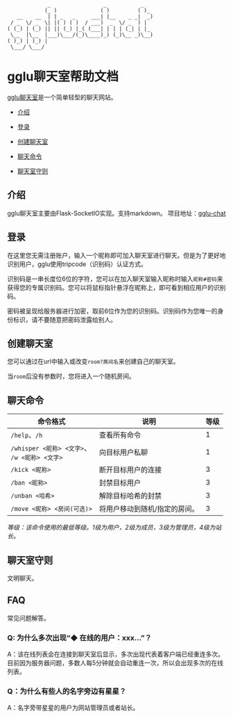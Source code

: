 ```text
             _                 _           _   
            (_ )              ( )         ( )_ 
   __    __  | | _   _     ___| |__    _ _|  _)
 / _  \/ _  \| |( ) ( )  / ___)  _  \/ _  ) |  
( (_) | (_) || || (_) |_( (___| | | | (_| | |_ 
 \__  |\__  |___)\___/(_)\____)_) (_)\__ _)\__)
( )_) | )_) |                                  
 \___/ \___/                                   
```

# gglu聊天室帮助文档

[gglu聊天室](https://chat.bujijam.ga/)是一个简单轻型的聊天网站。

- [介绍](https://bujijam.ga/docs/help-for-gglu#%E4%BB%8B%E7%BB%8D)

- [登录](https://bujijam.ga/docs/help-for-gglu#%E7%99%BB%E5%BD%95)

- [创建聊天室](https://bujijam.ga/docs/help-for-gglu#%E5%88%9B%E5%BB%BA%E8%81%8A%E5%A4%A9%E5%AE%A4)

- [聊天命令](https://bujijam.ga/docs/help-for-gglu#%E8%81%8A%E5%A4%A9%E5%91%BD%E4%BB%A4)

- [聊天室守则](https://bujijam.ga/docs/help-for-gglu#%E8%81%8A%E5%A4%A9%E5%AE%A4%E5%AE%88%E5%88%99)

## 介绍

gglu聊天室主要由Flask-SocketIO实现。支持markdown。
项目地址：[gglu-chat](https://github.com/gglu-chat/main)

## 登录

在这里您无需注册账户，输入一个昵称即可加入聊天室进行聊天。但是为了更好地识别用户，gglu使用tripcode（识别码）认证方式。

识别码是一串长度位6位的字符，您可以在加入聊天室输入昵称时输入`昵称#密码`来获得您的专属识别码。您可以将鼠标指针悬浮在昵称上，即可看到相应用户的识别码。

密码被呈现给服务器进行加密，取前6位作为您的识别码。识别码作为您唯一的身份标识，请不要随意把密码泄露给别人。

## 创建聊天室

您可以通过在url中输入或改变`room?房间名`来创建自己的聊天室。

当`room`后没有参数时，您将进入一个随机房间。

## 聊天命令

|命令格式|说明|等级|
|--------|----|----|
|`/help`、`/h`|查看所有命令|1|
|`/whisper <昵称> <文字>`、<br>`/w <昵称> <文字>`|向目标用户私聊|1|
|`/kick <昵称>`|断开目标用户的连接|3|
|`/ban <昵称>`|封禁目标用户|3|
|`/unban <哈希>`|解除目标哈希的封禁|3|
|`/move <昵称> <房间(可选)>`|将用户移动到随机/指定的房间。|3|

*等级：该命令使用的最低等级。1级为用户，2级为成员，3级为管理员，4级为站长。*

## 聊天室守则

文明聊天。

## FAQ

常见问题解答。

### Q: 为什么多次出现“◆ 在线的用户：xxx...”？

A：该在线列表会在连接到聊天室后显示，多次出现代表着客户端已经重连多次。目前因为服务器问题，多数人每5分钟就会自动重连一次，所以会出现多次的在线列表。

### Q：为什么有些人的名字旁边有星星？

A：名字旁带星星的用户为网站管理员或者站长。
